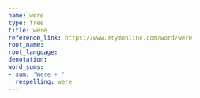 ```yaml
---
name: were
type: free
title: were
reference_link: https://www.etymonline.com/word/were
root_name: 
root_language: 
denotation: 
word_sums:
- sum: 'Were + '
  respelling: were
---
```


